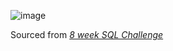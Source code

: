 ![image](https://github.com/GBlanch/SQL-weekly-challenges/assets/136500426/445ed085-2bc3-46fb-9797-62f248791c38)

Sourced from [_8 week SQL Challenge_](https://8weeksqlchallenge.com/case-study-3/)
